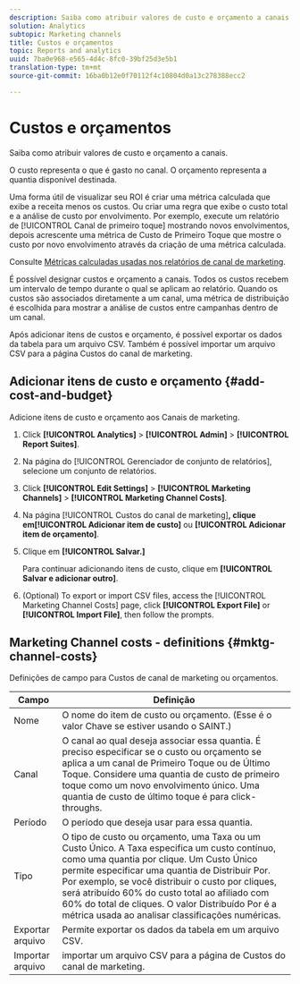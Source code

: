 ```yaml
---
description: Saiba como atribuir valores de custo e orçamento a canais.
solution: Analytics
subtopic: Marketing channels
title: Custos e orçamentos
topic: Reports and analytics
uuid: 7ba0e968-e565-4d4c-8fc0-39bf25d3e5b1
translation-type: tm+mt
source-git-commit: 16ba0b12e0f70112f4c10804d0a13c278388ecc2

---
```



# Custos e orçamentos

Saiba como atribuir valores de custo e orçamento a canais.

O custo representa o que é gasto no canal. O orçamento representa a quantia disponível destinada.

 Uma forma útil de visualizar seu ROI é criar uma métrica calculada que exibe a receita menos os custos. Ou criar uma regra que exibe o custo total e a análise de custo por envolvimento. Por exemplo, execute um relatório de  [!UICONTROL Canal de primeiro toque] mostrando novos envolvimentos, depois acrescente uma métrica de Custo de Primeiro Toque que mostre o custo por novo envolvimento através da criação de uma métrica calculada.

Consulte [Métricas calculadas usadas nos relatórios de canal de marketing](/help/components/c-marketing-channels/c-channel-calc-metrics.md).

É possível designar custos e orçamento a canais. Todos os custos recebem um intervalo de tempo durante o qual se aplicam ao relatório. Quando os custos são associados diretamente a um canal, uma métrica de distribuição é escolhida para mostrar a análise de custos entre campanhas dentro de um canal.

Após adicionar itens de custos e orçamento, é possível exportar os dados da tabela para um arquivo CSV. Também é possível importar um arquivo CSV para a página Custos do canal de marketing.

## Adicionar itens de custo e orçamento {#add-cost-and-budget}

Adicione itens de custo e orçamento aos Canais de marketing.

1. Click **[!UICONTROL Analytics]** &gt; **[!UICONTROL Admin]** &gt; **[!UICONTROL Report Suites]**.
1. Na página do [!UICONTROL Gerenciador de conjunto de relatórios], selecione um conjunto de relatórios.
1. Click **[!UICONTROL Edit Settings]** &gt; **[!UICONTROL Marketing Channels]** &gt; **[!UICONTROL Marketing Channel Costs]**.
1. Na página [!UICONTROL Custos do canal de marketing]**, clique em[!UICONTROL Adicionar item de custo]** ou **[!UICONTROL Adicionar item de orçamento]**.
1. Clique em **[!UICONTROL Salvar.]**

   Para continuar adicionando itens de custo, clique em **[!UICONTROL Salvar e adicionar outro]**.

1. (Optional) To export or import CSV files, access the [!UICONTROL Marketing Channel Costs] page, click **[!UICONTROL Export File]** or **[!UICONTROL Import File]**, then follow the prompts.

## Marketing Channel costs - definitions {#mktg-channel-costs}

Definições de campo para Custos de canal de marketing ou orçamentos.

| Campo | Definição |
|--- |--- |
| Nome | O nome do item de custo ou orçamento. (Esse é o valor Chave se estiver usando o SAINT.) |
| Canal | O canal ao qual deseja associar essa quantia. É preciso especificar se o custo ou orçamento se aplica a um canal de Primeiro Toque ou de Último Toque. Considere uma quantia de custo de primeiro toque como um novo envolvimento único. Uma quantia de custo de último toque é para click-throughs. |
| Período | O período que deseja usar para essa quantia. |
| Tipo | O tipo de custo ou orçamento, uma Taxa ou um Custo Único. A Taxa especifica um custo contínuo, como uma quantia por clique. Um Custo Único permite especificar uma quantia de Distribuir Por. Por exemplo, se você distribuir o custo por cliques, será atribuído 60% do custo total ao afiliado com 60% do total de cliques. O valor Distribuído Por é a métrica usada ao analisar classificações numéricas. |
| Exportar arquivo | Permite exportar os dados da tabela em um arquivo CSV. |
| Importar arquivo | importar um arquivo CSV para a página de Custos do canal de marketing. |
